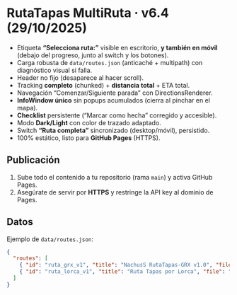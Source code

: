 # RutaTapas MultiRuta · v6.4 (29/10/2025)

- Etiqueta **“Selecciona ruta:”** visible en escritorio, **y también en móvil** (debajo del progreso, junto al switch y los botones).
- Carga robusta de `data/routes.json` (anticaché + multipath) con diagnóstico visual si falla.
- Header no fijo (desaparece al hacer scroll).
- Tracking **completo** (chunked) + **distancia total** + ETA total.
- Navegación “Comenzar/Siguiente parada” con DirectionsRenderer.
- **InfoWindow único** sin popups acumulados (cierra al pinchar en el mapa).
- **Checklist** persistente (“Marcar como hecha” corregido y accesible).
- Modo **Dark/Light** con color de trazado adaptado.
- Switch **“Ruta completa”** sincronizado (desktop/móvil), persistido.
- 100% estático, listo para **GitHub Pages** (HTTPS).

## Publicación
1. Sube todo el contenido a tu repositorio (rama `main`) y activa GitHub Pages.
2. Asegúrate de servir por **HTTPS** y restringe la API key al dominio de Pages.

## Datos
Ejemplo de `data/routes.json`:
```json
{
  "routes": [
    { "id": "ruta_grx_v1", "title": "NachusS RutaTapas-GRX v1.0", "file": "data/stops.json" },
    { "id": "ruta_lorca_v1", "title": "Ruta Tapas por Lorca", "file": "data/stops_lorca.json" }
  ]
}
```
